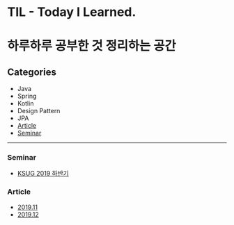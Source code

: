 # TIL - Today I Learned.



# 하루하루 공부한 것 정리하는 공간

 

## Categories
- Java
- Spring
- Kotlin
- Design Pattern
- JPA
- [Article](###Article)
- [Seminar](###Seminar)



---

### Seminar
- [KSUG 2019 하반기](https://github.com/Conatuseus/TIL/blob/master/seminar/KSUG%202019.md)


### Article
- [2019.11](https://github.com/Conatuseus/TIL/tree/master/Article/2019-11)
- [2019.12](https://github.com/Conatuseus/TIL/tree/master/Article/2019-12)
